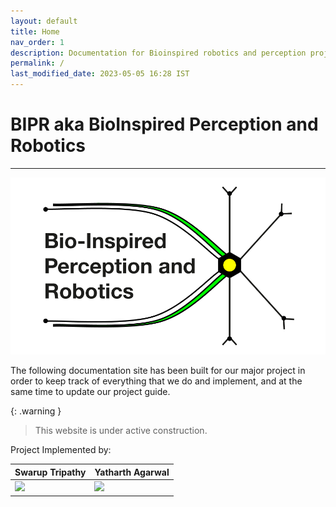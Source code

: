 ```yaml
---
layout: default
title: Home
nav_order: 1
description: Documentation for Bioinspired robotics and perception project
permalink: /
last_modified_date: 2023-05-05 16:28 IST
---
```


# BIPR aka BioInspired Perception and Robotics

---

![expanded logo](https://raw.githubusercontent.com/BioInsperobotics/BIPR/main/assets/images/logo_BIPR.png)

The following documentation site has been built for our major project in order to keep track of everything that we do and implement, and at the same time to update our project guide.


{: .warning } 
> This website is under active construction. 

Project Implemented by:

| Swarup Tripathy | Yatharth Agarwal |
| --- | --- |
| <a href="https://github.com/Curovearth"><img src="https://avatars.githubusercontent.com/u/64013307?v=4"/></a> | <a href="https://github.com/yatharthagr7"><img src="https://avatars.githubusercontent.com/u/72257400?v=4"/></a> |




